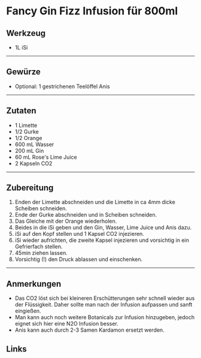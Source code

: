 Fancy Gin Fizz Infusion für 800ml
=====================


Werkzeug
--------

* 1L iSi 

***

Gewürze
-------

* Optional: 1 gestrichenen Teelöffel Anis

***

Zutaten
-------

* 1 Limette
* 1/2 Gurke
* 1/2 Orange
* 600 mL Wasser
* 200 mL Gin
* 60 mL Rose's Lime Juice
* 2 Kapseln CO2

***

Zubereitung
-----------

1. Enden der Limette abschneiden und die Limette in ca 4mm dicke Scheiben schneiden.
2. Ende der Gurke abschneiden und in Scheiben schneiden.
3. Das Gleiche mit der Orange wiederholen.
4. Beides in die iSi geben und den Gin, Wasser, Lime Juice und Anis dazu.
5. iSi auf den Kopf stellen und 1 Kapsel CO2 injezieren.
6. iSi wieder aufrichten, die zweite Kapsel injezieren und vorsichtig in ein Gefrierfach stellen.
7. 45min ziehen lassen.
8. Vorsichtig (!) den Druck ablassen und einschenken.

***

Anmerkungen
-----------

* Das CO2 löst sich bei kleineren Erschütterungen sehr schnell wieder aus der Flüssigkeit. Daher sollte man nach der Infusion aufpassen und sanft eingießen.
* Man kann auch noch weitere Botanicals zur Infusion hinzugeben, jedoch eignet sich hier eine N2O Infusion besser.
* Anis kann auch durch 2-3 Samen Kardamon ersetzt werden.

Links
-----------